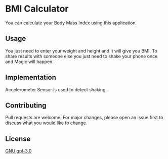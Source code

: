 # BMI Calculator
You can calculate your Body Mass Index using this application.

## Usage
You just need to enter your weight and height and it will give you BMI. To share results with someone else you just need to shake your phone once and Magic will happen.

## Implementation
Accelerometer Sensor is used to detect shaking.

## Contributing
Pull requests are welcome. For major changes, please open an issue first to discuss what you would like to change.

## License
[GNU gpl-3.0](https://choosealicense.com/licenses/gpl-3.0/)